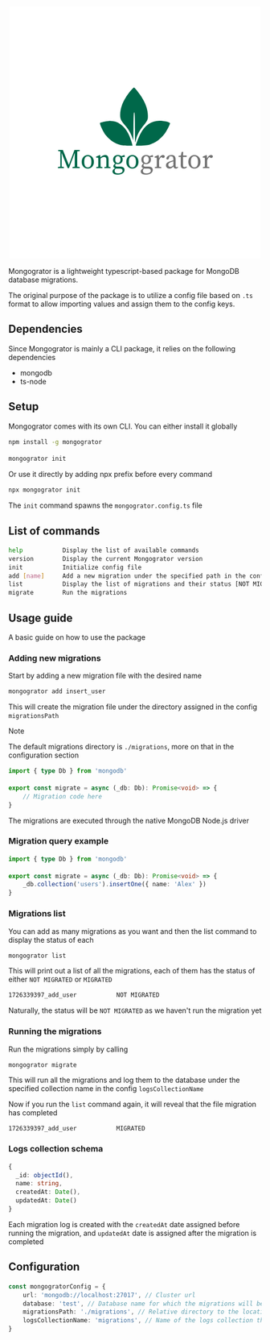 <p align="center">
  <img src="/assets/mongogrator.png" alt="Mongogrator" />
</p>

Mongogrator is a lightweight typescript-based package for MongoDB database migrations. 

The original purpose of the package is to utilize a config file based on `.ts` format to allow importing values and assign them to the config keys.

## Dependencies

Since Mongogrator is mainly a CLI package, it relies on the following dependencies

- mongodb
- ts-node

## Setup

Mongogrator comes with its own CLI. You can either install it globally

```bash
npm install -g mongogrator

mongogrator init
```

Or use it directly by adding npx prefix before every command

```bash
npx mongogrator init
```

The `init` command spawns the `mongogrator.config.ts` file

## List of commands

```bash
help           Display the list of available commands
version        Display the current Mongogrator version
init           Initialize config file
add [name]     Add a new migration under the specified path in the config file
list           Display the list of migrations and their status [NOT MIGRATED, MIGRATED]
migrate        Run the migrations
```

## Usage guide

A basic guide on how to use the package

### Adding new migrations

Start by adding a new migration file with the desired name

```bash
mongogrator add insert_user
```

This will create the migration file under the directory assigned in the config `migrationsPath`

> [!NOTE]
> The default migrations directory is `./migrations`,
> more on that in the configuration section

```ts
import { type Db } from 'mongodb'

export const migrate = async (_db: Db): Promise<void> => {
	// Migration code here
}
```

The migrations are executed through the native MongoDB Node.js driver

### Migration query example

```ts
import { type Db } from 'mongodb'

export const migrate = async (_db: Db): Promise<void> => {
	_db.collection('users').insertOne({ name: 'Alex' })
}
```

### Migrations list

You can add as many migrations as you want and then the list command to display the status of each

```bash
mongogrator list
```

This will print out a list of all the migrations, each of them has the status of either `NOT MIGRATED` or `MIGRATED`

```bash
1726339397_add_user           NOT MIGRATED
```

Naturally, the status will be `NOT MIGRATED` as we haven't run the migration yet

### Running the migrations

Run the migrations simply by calling

```
mongogrator migrate
```

This will run all the migrations and log them to the database under the specified collection name in the config `logsCollectionName`

Now if you run the `list` command again, it will reveal that the file migration has completed

```bash
1726339397_add_user           MIGRATED
```

### Logs collection schema

```ts
{
  _id: objectId(),
  name: string,
  createdAt: Date(),
  updatedAt: Date()
}
```

Each migration log is created with the `createdAt` date assigned before running the migration, and `updatedAt` date is assigned after the migration is completed

## Configuration

```ts
const mongogratorConfig = {
	url: 'mongodb://localhost:27017', // Cluster url
	database: 'test', // Database name for which the migrations will be executed
	migrationsPath: './migrations', // Relative directory to the location of the commands
	logsCollectionName: 'migrations', // Name of the logs collection that will be stored in the database
}
```
